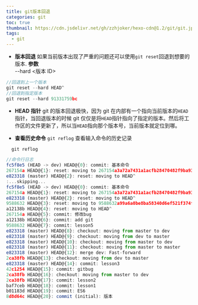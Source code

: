 ```yaml
---
title: git版本回退
categories: git
toc: true
thumbnail: https://cdn.jsdelivr.net/gh/zzhjoker/hexo-cdn@1.2/git/git.jpg
tags:
  - git
---
```


- **版本回退**
  如果当前版本出现了严重的问题还可以使用`git reset`回退到想要的版本.
  **参数**  
   --hard <版本 ID>

```javascript
//回退到上一个版本
git reset --hard HEAD^
//回退到指定版本
git reset --hard 91331759bc
```

- **HEAD 指针**
  git 的版本回退极快，因为 git 在内部有一个指向当前版本的`HEAD`指针，当回退版本的时候 git 仅仅是将`HEAD`指针指向了指定的版本。然后将工作区的文件更新了，所以当`HEAD`指向那个版本号，当前版本就定位到哪。

* **查看历史命令**
  `git reflog` 查看输入命令的历史记录

```javascript
  git reflog

//命令行日志
fc5f8e5 (HEAD -> dev) HEAD@{0}: commit: 基本命令
267154a HEAD@{1}: reset: moving to 267154a3a72a7431a1acfb28470482f9ba93cead
e823318 (master) HEAD@{2}: reset: moving to HEAD^
:...skipping...
fc5f8e5 (HEAD -> dev) HEAD@{0}: commit: 基本命令
267154a HEAD@{1}: reset: moving to 267154a3a72a7431a1acfb28470482f9ba93cead
e823318 (master) HEAD@{2}: reset: moving to HEAD^
9588632 HEAD@{3}: reset: moving to 9588632a99a6a0be8ba58340d6ef521f374f564f
a12138b HEAD@{4}: reset: moving to HEAD^
267154a HEAD@{5}: commit: 修改bug
a12138b HEAD@{6}: commit: add git
9588632 HEAD@{7}: commit: lesson5
e823318 (master) HEAD@{8}: checkout: moving from master to dev
e823318 (master) HEAD@{9}: checkout: moving from dev to master
e823318 (master) HEAD@{10}: checkout: moving from master to dev
e823318 (master) HEAD@{11}: checkout: moving from master to master
e823318 (master) HEAD@{12}: merge dev: Fast-forward
2ca38fb HEAD@{13}: checkout: moving from dev to master
e823318 (master) HEAD@{14}: commit: lesson3
42c1254 HEAD@{15}: commit: gitbug
2ca38fb HEAD@{16}: checkout: moving from master to dev
2ca38fb HEAD@{17}: commit: lesson2
baf7ceb HEAD@{18}: commit: lesson1
b01183d HEAD@{19}: commit: ES6
8d8d64c HEAD@{20}: commit (initial): 版本
```
